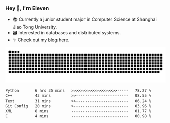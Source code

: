 ### Hey 👋, I'm Eleven

- 📚 Currently a junior student major in Computer Science at Shanghai Jiao Tong University.
- 🗃️ Interested in databases and distributed systems.
- ✨ Check out my [blog](https://blog.eleven.wiki) here.

![github contribution grid snake animation](https://raw.githubusercontent.com/El-even-11/El-even-11/output/github-contribution-grid-snake.svg)

<!--START_SECTION:waka-->

```text
Python       6 hrs 35 mins   >>>>>>>>>>>>>>>>>>>>-----   78.27 %
C++          43 mins         >>-----------------------   08.55 %
Text         31 mins         >>-----------------------   06.24 %
Git Config   20 mins         >------------------------   03.96 %
XML          8 mins          -------------------------   01.77 %
C            4 mins          -------------------------   00.98 %
```

<!--END_SECTION:waka-->
